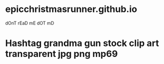 # epicchristmasrunner.github.io

dOnT rEaD mE dOT mD

# Hashtag grandma gun stock clip art transparent jpg png mp69
